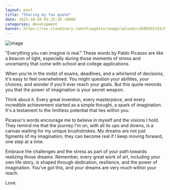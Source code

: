 ```yaml
---
layout: post
title: "Sharing my fav quote"
date: 2023-10-20 03:25:36 +0000
categories: development
banner: https://res.cloudinary.com/dtiwg4oto/image/upload/v1698565154/Everything_you_can_imagine_is_real__Pablo_Picasso_olvxzk.jpg
---
```


![image](https://res.cloudinary.com/dtiwg4oto/image/upload/v1698565154/Everything_you_can_imagine_is_real__Pablo_Picasso_olvxzk.jpg)

"Everything you can imagine is real." These words by Pablo Picasso are like a beacon of light, especially during those moments of stress and uncertainty that come with school and college applications.

When you're in the midst of exams, deadlines, and a whirlwind of decisions, it's easy to feel overwhelmed. You might question your abilities, your choices, and wonder if you'll ever reach your goals. But this quote reminds you that the power of imagination is your secret weapon.

Think about it. Every great invention, every masterpiece, and every incredible achievement started as a simple thought, a spark of imagination. It's a testament to the limitless potential that lies within you.

Picasso's words encourage me to believe in myself and the visions I hold. They remind me that the journey I'm on, with all its ups and downs, is a canvas waiting for my unique brushstrokes. My dreams are not just figments of my imagination; they can become real if I keep moving forward, one step at a time.

Embrace the challenges and the stress as part of your path towards realizing those dreams. Remember, every great work of art, including your own life story, is shaped through dedication, resilience, and the power of imagination. You've got this, and your dreams are very much within your reach.

Love.
